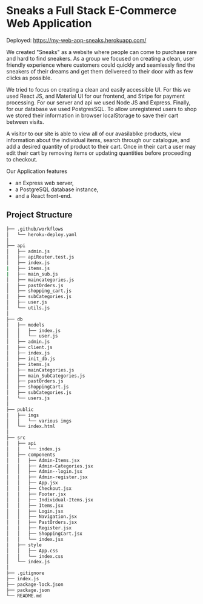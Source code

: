 # Sneaks a Full Stack E-Commerce Web Application
Deployed: https://my-web-app-sneaks.herokuapp.com/


We created "Sneaks" as a website where people can come to purchase rare and hard to find sneakers. As a group we focused on creating a clean, user friendly experience where customers could quickly and seamlessly find the sneakers of their dreams and get them delivereed to their door with as few clicks as possible.

We tried to focus on creating a clean and easily accessible UI. For this we used React JS, and Material UI for our frontend, and Stripe for payment processing. For our server and api we used Node JS and Express. Finally, for our database we used PostgresSQL. To allow unregistered users to shop we stored their information in browser localStorage to save their cart between visits.

A visitor to our site is able to view all of our avasilablke products, view information about the individual items, search through our catalogue, and add a desired quantity of product to their cart. Once in their cart a user may edit their cart by removing items or updating quantities before proceeding to checkout. 

Our Application features
- an Express web server,
- a PostgreSQL database instance,
- and a React front-end.


## Project Structure

```bash
├── .github/workflows
│   └── heroku-deploy.yaml
│  
├── api
│   ├── admin.js
│   ├── apiRouter.test.js
│   ├── index.js
|   ├── items.js
|   ├── main_sub.js
│   ├── maincategories.js
│   ├── pastOrders.js
│   ├── shopping_cart.js
│   ├── subCategories.js
│   ├── user.js
│   └── utils.js
│
├── db
│   ├── models
│   │   ├── index.js
│   │   └── user.js
│   ├── admin.js
│   ├── client.js
│   ├── index.js
│   ├── init_db.js
│   ├── items.js
│   ├── mainCategories.js
│   ├── main_SubCategories.js
│   ├── pastOrders.js
│   ├── shoppingCart.js
│   ├── subCategories.js
│   └── users.js
│
├── public
│   ├── imgs
│   │   └── various imgs
│   └── index.html
│
├── src
│   ├── api
│   │   └── index.js
│   ├── components
│   │   ├── Admin-Items.jsx
│   │   ├── Admin-Categories.jsx
│   │   ├── Admin--login.jsx
│   │   ├── Admin-register.jsx
│   │   ├── App.jsx
│   │   ├── Checkout.jsx
│   │   ├── Footer.jsx
│   │   ├── Individual-Items.jsx
│   │   ├── Items.jsx
│   │   ├── Login.jsx
│   │   ├── Navigation.jsx
│   │   ├── PastOrders.jsx
│   │   ├── Register.jsx
│   │   ├── ShoppingCart.jsx
│   │   └── index.jsx
│   ├── style
│   │   ├── App.css
│   │   └── index.css
│   └── index.js
│
├── .gitignore
├── index.js
├── package-lock.json
├── package.json
└── README.md
```


